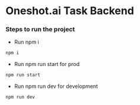 # Oneshot.ai Task Backend

### Steps to run the project
- Run npm i
```sh
npm i
```
- Run npm run start for prod 
```sh
npm run start
```
- Run npm run dev for development
```sh
npm run dev 
```

